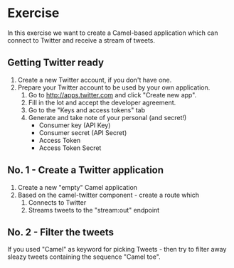 Exercise
========

In this exercise we want to create a Camel-based application which can 
connect to Twitter and receive a stream of tweets.

Getting Twitter ready
---------------------
1. Create a new Twitter account, if you don't have one.
1. Prepare your Twitter account to be used by your own application.
    1. Go to http://apps.twitter.com and click "Create new app".
    2. Fill in the lot and accept the developer agreement.
    3. Go to the "Keys and access tokens" tab
    3. Generate and take note of your personal (and secret!)
        - Consumer key (API Key)
        - Consumer secret (API Secret)
        - Access Token
        - Access Token Secret

No. 1 - Create a Twitter application
----
1. Create a new "empty" Camel application 
1. Based on the camel-twitter component - create a route which
   1. Connects to Twitter
   2. Streams tweets to the "stream:out" endpoint
   
No. 2 - Filter the tweets
----
If you used "Camel" as keyword for picking Tweets - then try
to filter away sleazy tweets containing the sequence "Camel toe".



   
   
   
